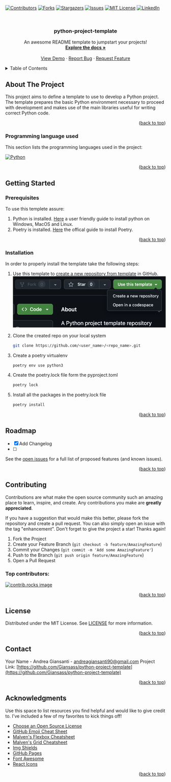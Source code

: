<a id="readme-top"></a>
<!-- PROJECT SHIELDS -->
<!--
*** I'm using markdown "reference style" links for readability.
*** Reference links are enclosed in brackets [ ] instead of parentheses ( ).
*** See the bottom of this document for the declaration of the reference variables
*** for contributors-url, forks-url, etc. This is an optional, concise syntax you may use.
*** https://www.markdownguide.org/basic-syntax/#reference-style-links
-->
[![Contributors][contributors-shield]][contributors-url]
[![Forks][forks-shield]][forks-url]
[![Stargazers][stars-shield]][stars-url]
[![Issues][issues-shield]][issues-url]
[![MIT License][license-shield]][license-url]
[![LinkedIn][linkedin-shield]][linkedin-url]



<!-- PROJECT LOGO -->
<br />
<div align="center">

  <h3 align="center">python-project-template</h3>

  <p align="center">
    An awesome README template to jumpstart your projects!
    <br />
    <a href="https://github.com/othneildrew/Best-README-Template"><strong>Explore the docs »</strong></a>
    <br />
    <br />
    <a href="https://github.com/othneildrew/Best-README-Template">View Demo</a>
    ·
    <a href="https://github.com/othneildrew/Best-README-Template/issues/new?labels=bug&template=bug-report---.md">Report Bug</a>
    ·
    <a href="https://github.com/othneildrew/Best-README-Template/issues/new?labels=enhancement&template=feature-request---.md">Request Feature</a>
  </p>
</div>



<!-- TABLE OF CONTENTS -->
<details>
  <summary>Table of Contents</summary>
  <ol>
    <li>
      <a href="#about-the-project">About The Project</a>
      <ul>
        <li><a href="#built-with">Programming language used</a></li>
      </ul>
    </li>
    <li>
      <a href="#getting-started">Getting Started</a>
      <ul>
        <li><a href="#prerequisites">Prerequisites</a></li>
        <li><a href="#installation">Installation</a></li>
      </ul>
    </li>
    <li><a href="#roadmap">Roadmap</a></li>
    <li><a href="#contributing">Contributing</a></li>
    <li><a href="#license">License</a></li>
    <li><a href="#contact">Contact</a></li>
    <li><a href="#acknowledgments">Acknowledgments</a></li>
  </ol>
</details>



<!-- ABOUT THE PROJECT -->
## About The Project

This project aims to define a template to use to develop a Python project. The template prepares the basic Python environment necessary to proceed with development and makes use of the main libraries useful for writing correct Python code.

<p align="right">(<a href="#readme-top">back to top</a>)</p>

### Programming language used

This section lists the programming languages used in the project:

[![Python][Python.com]][Python-url]

<p align="right">(<a href="#readme-top">back to top</a>)</p>

## Getting Started

### Prerequisites

To use this templete assure:

1. Python is installed. [Here](https://realpython.com/installing-python/) a user friendly guide to install python on Windows, MacOS and Linux.
2. Poetry is installed. [Here](https://python-poetry.org/docs/#installing-with-the-official-installer) the offical guide to install Poetry.

<p align="right">(<a href="#readme-top">back to top</a>)</p>

### Installation

In order to properly install the template take the following steps:

1. Use this template to [create a new repository from template](https://docs.github.com/en/repositories/creating-and-managing-repositories/creating-a-repository-from-a-template) in GitHub.
   ![]()<img src="data/images/how_to_create_repo_from_template.png"  width="500">

2. Clone the created repo on your local system 
   ```sh
   git clone https://github.com/<user_name>/<repo_name>.git
   ```

3. Create a poetry virtualenv
   ```sh
   poetry env use python3
   ```
4. Create the poetry.lock file form the pyproject.toml
   ```sh
   poetry lock
   ```
5. Install all the packages in the poetry.lock file
   ```sh
   poetry install
   ```
<p align="right">(<a href="#readme-top">back to top</a>)</p>

## Roadmap

- [x] Add Changelog
- [ ] 

See the [open issues](https://github.com/Giansass/python-project-template/issues) for a full list of proposed features (and known issues).

<p align="right">(<a href="#readme-top">back to top</a>)</p>

## Contributing

Contributions are what make the open source community such an amazing place to learn, inspire, and create. Any contributions you make are **greatly appreciated**.

If you have a suggestion that would make this better, please fork the repository and create a pull request. You can also simply open an issue with the tag "enhancement".
Don't forget to give the project a star! Thanks again!

1. Fork the Project
2. Create your Feature Branch (`git checkout -b feature/AmazingFeature`)
3. Commit your Changes (`git commit -m 'Add some AmazingFeature'`)
4. Push to the Branch (`git push origin feature/AmazingFeature`)
5. Open a Pull Request

### Top contributors:

<a href="https://github.com/Giansass/python-project-template/graphs/contributors">
  <img src="https://contrib.rocks/image?repo=Giansass/python-project-template" alt="contrib.rocks image" />
</a>

<p align="right">(<a href="#readme-top">back to top</a>)</p>

## License

Distributed under the MIT License. See [LICENSE](https://github.com/Giansass/python-project-template/blob/develop/LICENSE) for more information.
<p align="right">(<a href="#readme-top">back to top</a>)</p>

## Contact

Your Name - Andrea Giansanti - andreagiansanti90@gmail.com
Project Link: [https://github.com/Giansass/python-project-template](https://github.com/Giansass/python-project-template)
<p align="right">(<a href="#readme-top">back to top</a>)</p>

## Acknowledgments

Use this space to list resources you find helpful and would like to give credit to. I've included a few of my favorites to kick things off!

* [Choose an Open Source License](https://choosealicense.com)
* [GitHub Emoji Cheat Sheet](https://www.webpagefx.com/tools/emoji-cheat-sheet)
* [Malven's Flexbox Cheatsheet](https://flexbox.malven.co/)
* [Malven's Grid Cheatsheet](https://grid.malven.co/)
* [Img Shields](https://shields.io)
* [GitHub Pages](https://pages.github.com)
* [Font Awesome](https://fontawesome.com)
* [React Icons](https://react-icons.github.io/react-icons/search)

<p align="right">(<a href="#readme-top">back to top</a>)</p>



<!-- MARKDOWN LINKS & IMAGES -->
<!-- https://www.markdownguide.org/basic-syntax/#reference-style-links -->
[contributors-shield]: https://img.shields.io/github/contributors/Giansass/python-project-template.svg?style=for-the-badge
[contributors-url]: https://github.com/Giansass/python-project-template/graphs/contributors
[forks-shield]: https://img.shields.io/github/forks/Giansass/python-project-template.svg?style=for-the-badge
[forks-url]: https://github.com/Giansass/python-project-template/network/members
[stars-shield]: https://img.shields.io/github/stars/Giansass/python-project-template.svg?style=for-the-badge
[stars-url]: https://github.com/Giansass/python-project-template/stargazers
[issues-shield]: https://img.shields.io/github/issues/Giansass/python-project-template.svg?style=for-the-badge
[issues-url]: https://github.com/Giansass/python-project-template/issues
[license-shield]: https://img.shields.io/github/license/Giansass/python-project-template.svg?style=for-the-badge
[license-url]: https://github.com/Giansass/python-project-template/blob/develop/LICENSE
[linkedin-shield]: https://img.shields.io/badge/-LinkedIn-black.svg?style=for-the-badge&logo=linkedin&colorB=555
[linkedin-url]: https://www.linkedin.com/in/andreagiansanti/
[product-screenshot]: images/screenshot.png
[Python.com]: https://img.shields.io/badge/python-3670A0?style=for-the-badge&logo=python&logoColor=ffdd54
[Python-url]: https://www.python.org/
